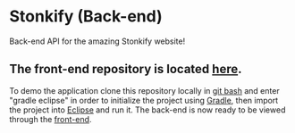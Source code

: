 # Stonkify (Back-end)
Back-end API for the amazing Stonkify website!

## The front-end repository is located <a href="https://github.com/charles-m-doan/stonkify-frontend">here</a>.

To demo the application clone this repository locally in <a href="https://gitforwindows.org/">git bash</a> and enter "gradle eclipse" in order to initialize the project using <a href="https://gradle.org/">Gradle</a>, then import the project into <a href="https://www.eclipse.org/">Eclipse</a> and run it. The back-end is now ready to be viewed through the <a href="https://github.com/charles-m-doan/stonkify-frontend">front-end</a>.
